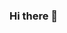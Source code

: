 ### Hi there 👋

<!--
**hcg0127/hcg0127** is a ✨ _special_ ✨ repository because its `README.md` (this file) appears on your GitHub profile.

- 🔭 I’m currently working on ...
- 🌱 I’m currently learning ...
<img alt="Spring" src ="https://img.shields.io/badge/Spring-6DB33F.svg?&style=flat-square&logo=Spring&logoColor=white"/>
<img alt="Git" src ="https://img.shields.io/badge/Git-F05032.svg?&style=flat-square&logo=Git&logoColor=white"/>
<img alt="Java" src ="https://img.shields.io/badge/Java-FF7800.svg?&style=flat-square&logo=Java&logoColor=white"/>
<img alt="C++" src ="https://img.shields.io/badge/C++-00599C.svg?&style=flat-square&logo=C++&logoColor=white"/>

- 👯 I’m looking to collaborate on ...
- 🤔 I’m looking for help with ...
- 💬 Ask me about ...
- 📫 How to reach me: ...
- 😄 Pronouns: ...
- ⚡ Fun fact: ...
-->

